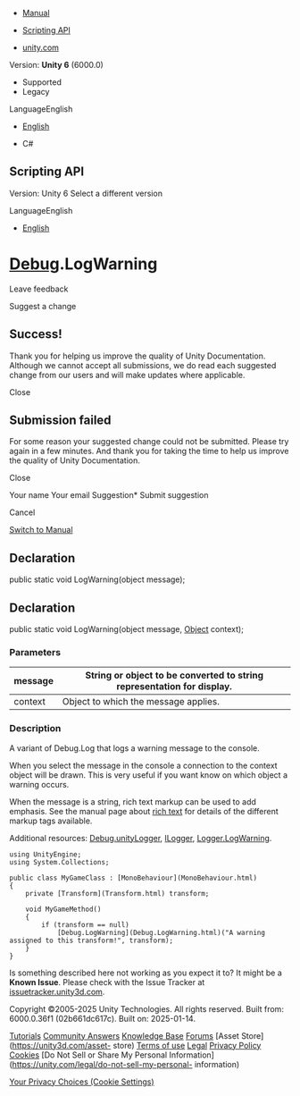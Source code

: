 [ ]()

  * [Manual](../Manual/index.html)
  * [Scripting API](../ScriptReference/index.html)

  * [unity.com](https://unity.com/)

Version: **Unity 6** (6000.0)

  * Supported
  * Legacy

LanguageEnglish

  * [English]()

  * C#

[ ](https://docs.unity3d.com)

## Scripting API

Version: Unity 6 Select a different version

LanguageEnglish

  * [English]()

#  [Debug](Debug.html).LogWarning

Leave feedback

Suggest a change

## Success!

Thank you for helping us improve the quality of Unity Documentation. Although
we cannot accept all submissions, we do read each suggested change from our
users and will make updates where applicable.

Close

## Submission failed

For some reason your suggested change could not be submitted. Please <a>try
again</a> in a few minutes. And thank you for taking the time to help us
improve the quality of Unity Documentation.

Close

Your name Your email Suggestion* Submit suggestion

Cancel

[Switch to Manual](../Manual/class-Debug.html "Go to Debug Component in the
Manual")

## Declaration

public static void LogWarning(object message);

## Declaration

public static void LogWarning(object message, [Object](Object.html) context);

### Parameters

message | String or object to be converted to string representation for display.  
---|---  
context | Object to which the message applies.  
  
### Description

A variant of Debug.Log that logs a warning message to the console.

When you select the message in the console a connection to the context object
will be drawn. This is very useful if you want know on which object a warning
occurs.  
  
When the message is a string, rich text markup can be used to add emphasis.
See the manual page about [rich text](../Manual/StyledText.html) for details
of the different markup tags available.  
  
Additional resources: [Debug.unityLogger](Debug-unityLogger.html),
[ILogger](ILogger.html), [Logger.LogWarning](Logger.LogWarning.html).

    
    
    using UnityEngine;
    using System.Collections;  
      
    public class MyGameClass : [MonoBehaviour](MonoBehaviour.html)
    {
        private [Transform](Transform.html) transform;  
      
        void MyGameMethod()
        {
            if (transform == null)
                [Debug.LogWarning](Debug.LogWarning.html)("A warning assigned to this transform!", transform);
        }
    }
    

Is something described here not working as you expect it to? It might be a
**Known Issue**. Please check with the Issue Tracker at
[issuetracker.unity3d.com](https://issuetracker.unity3d.com).

Copyright ©2005-2025 Unity Technologies. All rights reserved. Built from:
6000.0.36f1 (02b661dc617c). Built on: 2025-01-14.

[Tutorials](https://unity3d.com/learn) [Community
Answers](https://answers.unity3d.com) [Knowledge
Base](https://support.unity3d.com/hc/en-us)
[Forums](https://forum.unity3d.com) [Asset Store](https://unity3d.com/asset-
store) [Terms of use](https://docs.unity3d.com/Manual/TermsOfUse.html)
[Legal](https://unity.com/legal) [Privacy
Policy](https://unity.com/legal/privacy-policy)
[Cookies](https://unity.com/legal/cookie-policy) [Do Not Sell or Share My
Personal Information](https://unity.com/legal/do-not-sell-my-personal-
information)

[Your Privacy Choices (Cookie Settings)](javascript:void\(0\);)

